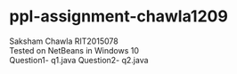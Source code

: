 # ppl-assignment-chawla1209
Saksham Chawla
  RIT2015078  
  Tested on NetBeans in Windows 10  
  Question1- q1.java
    Question2- q2.java

